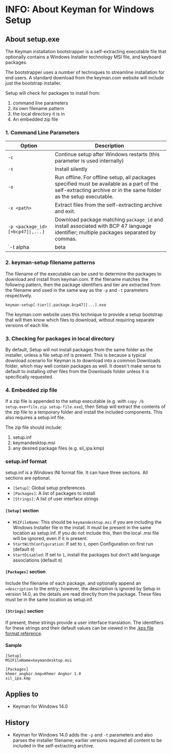 # INFO: About Keyman for Windows Setup

## About setup.exe

The Keyman installation bootstrapper is a self-extracting executable file that optionally contains a Windows Installer technology MSI file, and keyboard packages.

The bootstrapper uses a number of techniques to streamline installation for end users. A standard download from the keyman.com website will include just the bootstrap installer.

Setup will check for packages to install from:

1. command line parameters
2. its own filename pattern
3. the local directory it is in
4. An embedded zip file

### 1. Command Line Parameters

Option | Description
-------|------------
`-c` | Continue setup after Windows restarts (this parameter is used internally)
`-s` | Install silently
`-o` | Run offline. For offline setup, all packages specified must be available as a part of the self-extracting archive or in the same folder as the setup executable.
`-x <path>` | Extract files from the self-extracting archive and exit.
`-p <package_id>[=bcp47][,...]` | Download package matching `package_id` and install associated with BCP 47 language identifier; multiple packages separated by commas.
`-t alpha|beta|stable` | Download and install the corresponding tier of Keyman for Windows from keyman.com. If not specified, the installer will use the tier that it was built with (this can be viewed in the Setup Options dialog).

### 2. keyman-setup filename patterns

The filename of the executable can be used to determine the packages to download and install from keyman.com. If the filename matches the following pattern, then the package identifiers and tier are extracted from the filename and used in the same way as the `-p` and `-t` parameters respectively.

 `keyman-setup[-tier][.package.bcp47][...].exe`

The keyman.com website uses this technique to provide a setup bootstrap that will then know which files to download, without requiring separate versions of each file.

### 3. Checking for packages in local directory

By default, Setup will not install packages from the same folder as the installer, unless a file setup.inf is present. This is because a typical download scenario for Keyman is to download into a common Downloads folder, which may well contain packages as well. It doesn't make sense to default to installing other files from the Downloads folder unless it is specifically requested.

### 4. Embedded zip file

If a zip file is appended to the setup executable (e.g. with `copy /b setup.exe+file.zip setup-file.exe`), then Setup will extract the contents of the zip file to a temporary folder and install the included components. This also requires a setup.inf file.

The zip file should include:

1. setup.inf
2. keymandesktop.msi
3. any desired package files (e.g. sil_ipa.kmp)

### setup.inf format

setup.inf is a Windows INI format file. It can have three sections. All sections are optional.

* `[Setup]`: Global setup preferences
* `[Packages]`: A list of packages to install
* `[Strings]`: A list of user interface strings

#### `[Setup]` section

* `MSIFileName`: This should be `keymandesktop.msi` if you are including the Windows Installer file in the install. It must be present in the same location as setup.inf. If you do not include this, then the local .msi file will be ignored, even if it is present.
* `StartWithConfiguration`: If set to `1`, open Configuration on first run (default `0`)
* `StartDisabled`: If set to `1`, install the packages but don't add language associations (default `0`)

#### `[Packages]` section

Include the filename of each package, and optionally append an `=description` to the entry; however, the description is ignored by Setup in version 14.0, as the details are read directly from the package. These files must be in the same location as setup.inf.

#### `[Strings]` section

If present, these strings provide a user interface translation. The identifiers for these strings and their default values can be viewed in the [.kps file format reference](/developer/current-version/reference/file-types/kps).

#### Sample

```
[Setup]
MSIFileName=keymandesktop.msi

[Packages]
khmer_angkor.kmp=Khmer Angkor 1.0
sil_ipa.kmp
```

## Applies to
 * Keyman for Windows 14.0

## History
 * Keyman for Windows 14.0 adds the `-p` and `-t` parameters and also parses the installer filename; earlier versions required all content to be included in the self-extracting archive.
